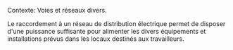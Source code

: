 Contexte: Voies et réseaux divers.

Le raccordement à un réseau de distribution électrique permet de disposer d'une puissance suffisante pour alimenter les divers équipements et installations prévus dans les locaux destinés aux travailleurs.